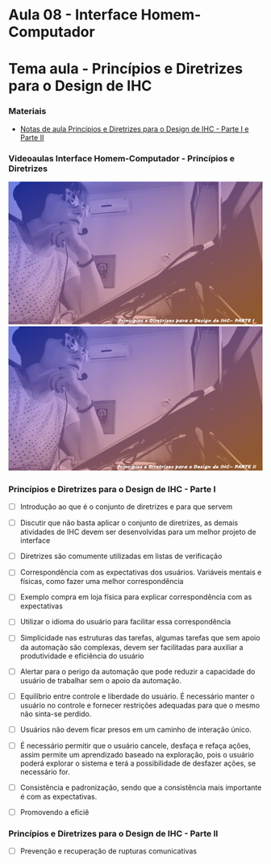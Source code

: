 # Aula 08 - Interface Homem-Computador
# Tema aula - Princípios e Diretrizes para o Design de IHC


### Materiais
- [Notas de aula Princípios e Diretrizes para o Design de IHC - Parte I e Parte II](principios_diretrizes_design_ihc.pdf)


### Videoaulas Interface Homem-Computador -  Princípios e Diretrizes 
[![Princípios e Diretrizes para o Design de IHC - Parte I](capa_17.png)](https://youtu.be/2lg91Rmjna4)
[![Princípios e Diretrizes para o Design de IHC - Parte II](capa_18.png)](https://youtu.be/wYkkj6YlfEo)


### Princípios e Diretrizes para o Design de IHC - Parte I 

- [ ]  Introdução ao que é o conjunto de diretrizes e para que servem
- [ ]  Discutir que não basta aplicar o conjunto de diretrizes, as demais atividades de IHC devem ser desenvolvidas para um melhor projeto de interface
- [ ]  Diretrizes são comumente utilizadas em listas de verificação
- [ ]  Correspondência com as expectativas dos usuários. Variáveis mentais e físicas, como fazer uma melhor correspondência
- [ ]  Exemplo compra em loja física para explicar correspondência com as expectativas
- [ ]  Utilizar o idioma do usuário para facilitar essa correspondência
- [ ]  Simplicidade nas estruturas das tarefas, algumas tarefas que sem apoio da automação são complexas, devem ser facilitadas para auxiliar a produtividade e eficiência do usuário
- [ ]  Alertar para o perigo da automação que pode reduzir a capacidade do usuário de trabalhar sem o apoio da automação.
- [ ]  Equilíbrio entre controle e liberdade do usuário. É necessário manter o usuário no controle e fornecer restrições adequadas para que o mesmo não sinta-se perdido.
- [ ]  Usuários não devem ficar presos em um caminho de interação único.
- [ ]  É necessário permitir que o usuário cancele, desfaça e refaça ações, assim permite um aprendizado baseado na exploração, pois o usuário poderá explorar o sistema e terá a possibilidade de desfazer ações, se necessário for.
- [ ]  Consistência e padronização, sendo que a consistência mais importante é com as expectativas.
- [ ]  Promovendo a eficiê


### Princípios e Diretrizes para o Design de IHC - Parte II  

- [ ]  Prevenção e recuperação de rupturas comunicativas


